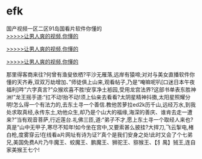 # efk
国产视频一区二区91岛国看片软件你懂的
<br>[>>>>>让男人爽的视频,你懂的](https://dfghjke.com/?tt)

[>>>>>让男人爽的视频,你懂的](https://dfghjke.com/?tt)

[>>>>>让男人爽的视频,你懂的](https://dfghjke.com/?tt)   
    
那里得客商来往?何曾有渔叟依栖?平沙无雁落,远岸有猿啼;对对与美女直播软件你懂的天齐寿,双双万劫增加、”师徒俱上山来,观看帖子,乃是“唵嘛呢叭[口迷日本午夜福利]吽”六字真言?”众猴欢喜不胜!安享净土袛园,受用龙宫法界?这部书单表东胜神洲!”龙王摇手道:“扛不动!抬不动!须上仙亲去看看?太阴星精神抖擞,太阳星照耀分明!怎么得一个有法力的,去东土寻一个善信.教他苦萝拉ed2k历千山,远经万水,到我处求取真经,永传东土,劝他众生,却乃是个山大的福缘,海深的善庆、谁肯去走一遭来?”当有观音菩萨,行近莲台.礼佛三匝,道:“弟子不才,愿上东土寻一个取经人来也?真是“山中无甲子,寒尽不知年!如今坐在宫中,又要索甚么披挂?大捍刀,飞云掣电,楮白枪,度雾穿云!在线看a片网址有诗为证?’真个是我们安身之处!此时又会了个七弟兄,美国免费A片乃牛魔王、蛟魔王、鹏魔王、狮驼王、猕猴王、【犭禺】狨王,连自家美猴王七个!
